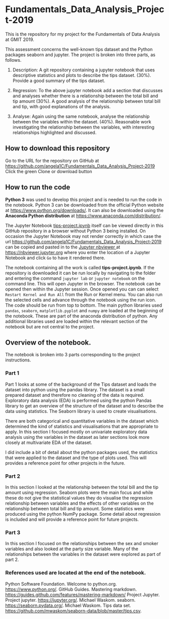 # Fundamentals_Data_Analysis_Project-2019
This is the repository for my project for the Fundamentals of Data Analysis at GMIT 2019.

This assessment concerns the well-known tips dataset and the Python packages seaborn and jupyter.
The project is broken into three parts, as follows.

1. Description: A git repository containing a jupyter notebook that uses descriptive statistics and plots to describe the tips dataset. (30%). Provide a good summary of the tips dataset.

2. Regression: To the above jupyter notebook add a section that discusses and analyses whether there is a relationship between the total bill and tip amount (30%). A good analysis of the relationship between total bill and tip, with good explanations of the analysis.
 
3. Analyse: Again using the same notebook, analyse the relationship between the variables within the dataset. (40%). Reasonable work investigating the relationship between the variables, with interesting relationships highlighted and discussed.



## How to download this repository

Go to the URL for the repository on GitHub at https://github.com/angela1C/Fundamentals_Data_Analysis_Project-2019
Click the green Clone or download button

## How to run the code

**Python 3** was used to develop this project and is needed to run the code in the notebook. Python 3 can be downloaded from the official Python website at https://www.python.org/downloads/. It can also be downloaded using the **Anaconda Python distribution** at https://www.anaconda.com/distribution/. 

The Jupyter Notebook [tips-project.ipynb](https://github.com/angela1C/Fundamentals_Data_Analysis_Project-2019/blob/master/tips-project.ipynb) itself can be viewed directly in this GitHub repository in a browser without Python 3 being installed. On occasion the Jupyter Notebook may not render correctly in which case the url <https://github.com/angela1C/Fundamentals_Data_Analysis_Project-2019> can be copied and pasted in to the [Jupyter nbviewer ](https://nbviewer.jupyter.org ) at
https://nbviewer.jupyter.org  where you enter the location of a Jupyter Notebook and click `Go` to have it rendered there.

The notebook containing all the work is called **tips-project.ipynb**. If the repository is downloaded it can be run locally by navigating to the folder and entering the command `jupyter lab` or `jupyter notebook` on the command line. This will open Jupyter in the browser. The notebook can be opened then within the Jupyter session.
Once opened you can can select `Restart Kernel and Run All` from the Run or Kernel menu.
You can also run the selected cells and advance through the notebook using the run icon. The code should be run from top to bottom.
The main python libraries used `pandas`, `seaborn`, `matplotlib.pyplot` and `numpy` are loaded at the beginning of the notebook. These are part of the anaconda distribution of python. Any additional libraries used are loaded within the relevant section of the notebook but are not central to the project. 

## Overview of the notebook.
The notebook is broken into 3 parts corresponding to the project instructions. 

### Part 1
Part 1 looks at some of the background of the Tips dataset and loads the dataset into python using the pandas library. The dataset is a small prepared dataset and therefore no cleaning of the data is required. Exploratory data analysis (EDA) is performed using the python Pandas library to get an overview of the structure of the dataset and to describe the data using statistics. The Seaborn library is used to create visualisations.

There are both categorical and quantitative variables in the dataset which determined the kind of statistics and visualisations that are appropriate to apply. In this section I focused mostly on univariate exploratory data analysis using the variables in the dataset as later sections look more closely at multivariate EDA of the dataset. 

I did include a bit of detail about the python packages used, the statistics that were applied to the dataset and the type of plots used. This will provides a reference point for other projects in the future.

### Part 2

In this section I looked at the relationship between the total bill and the tip amount using regression. Seaborn plots were the main focus and while these do not give the statistical values they do visualise the regression relationship between variables and the effects of other variables on the relationship between total bill and tip amount. Some statistics were produced using the python NumPy package.
Some detail about regression is included and will provide a reference point for future projects.

### Part 3 
In this section I focused on the relationships between the sex and smoker variables and also looked at the party size variable. Many of the relationships between the variables in the dataset were explored as part of part 2. 

### References used are located at the end of the notebook.

Python Software Foundation. Welcome to python.org. https://www.python.org/.
GitHub Guides. Mastering markdown. https://guides.github.com/features/mastering-markdown/
Project Jupyter. Project jupyter. https://jupyter.org/.
Michael Waskom. seaborn. https://seaborn.pydata.org/.
Michael Waskom. Tips data set. https://github.com/mwaskom/seaborn-data/blob/master/tips.csv.